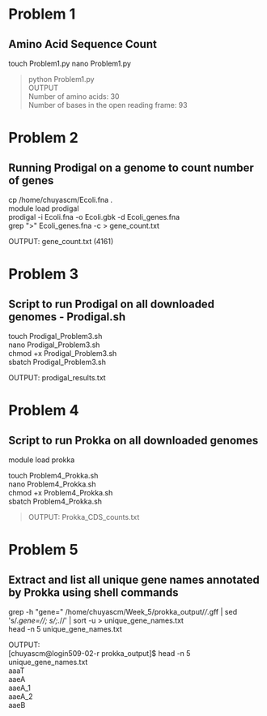 # Problem 1  
## Amino Acid Sequence Count
touch Problem1.py 
nano Problem1.py   
> python Problem1.py  
OUTPUT   
> Number of amino acids: 30  
>Number of bases in the open reading frame: 93

# Problem 2
## Running Prodigal on a genome to count number of genes  

cp /home/chuyascm/Ecoli.fna .  
module load prodigal  
prodigal -i Ecoli.fna -o Ecoli.gbk -d Ecoli_genes.fna  
grep ">" Ecoli_genes.fna -c > gene_count.txt  

OUTPUT: gene_count.txt (4161)

# Problem 3
## Script to run Prodigal on all downloaded genomes - Prodigal.sh 
touch Prodigal_Problem3.sh  
nano Prodigal_Problem3.sh  
chmod +x Prodigal_Problem3.sh  
sbatch Prodigal_Problem3.sh  

OUTPUT: prodigal_results.txt  

# Problem 4
## Script to run Prokka on all downloaded genomes

module load prokka    

touch Problem4_Prokka.sh   
nano  Problem4_Prokka.sh  
chmod +x Problem4_Prokka.sh  
sbatch  Problem4_Prokka.sh  
> OUTPUT: Prokka_CDS_counts.txt  

# Problem 5
## Extract and list all unique gene names annotated by Prokka using shell commands

grep -h "gene=" /home/chuyascm/Week_5/prokka_output/*/*.gff | sed 's/.*gene=//; s/;.*//' | sort -u > unique_gene_names.txt  
head -n 5 unique_gene_names.txt  

 OUTPUT:   
[chuyascm@login509-02-r prokka_output]$ head -n 5 unique_gene_names.txt  
aaaT  
aaeA  
aaeA_1  
aaeA_2  
aaeB  
